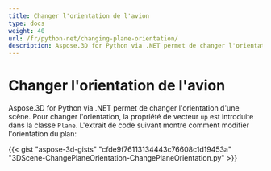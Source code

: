 ```yaml
---
title: Changer l'orientation de l'avion
type: docs
weight: 40
url: /fr/python-net/changing-plane-orientation/
description: Aspose.3D for Python via .NET permet de changer l'orientation d'une scène. Pour modifier l'orientation, la propriété de vecteur Up est introduite dans Plane Class.
---
```

#  **Changer l'orientation de l'avion**
Aspose.3D for Python via .NET permet de changer l'orientation d'une scène. Pour changer l'orientation, la propriété de vecteur `up` est introduite dans la classe `Plane`. L'extrait de code suivant montre comment modifier l'orientation du plan:

{{< gist "aspose-3d-gists" "cfde9f76113134443c76608c1d19453a" "3DScene-ChangePlaneOrientation-ChangePlaneOrientation.py" >}}
